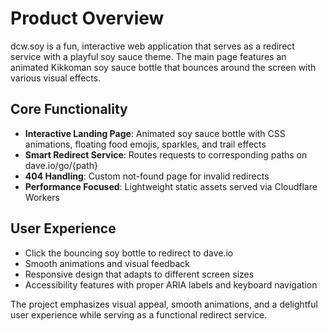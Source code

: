 # Product Overview

dcw.soy is a fun, interactive web application that serves as a redirect service with a playful soy sauce theme. The main page features an animated Kikkoman soy sauce bottle that bounces around the screen with various visual effects.

## Core Functionality

- **Interactive Landing Page**: Animated soy sauce bottle with CSS animations, floating food emojis, sparkles, and trail effects
- **Smart Redirect Service**: Routes requests to corresponding paths on dave.io/go/{path}
- **404 Handling**: Custom not-found page for invalid redirects
- **Performance Focused**: Lightweight static assets served via Cloudflare Workers

## User Experience

- Click the bouncing soy bottle to redirect to dave.io
- Smooth animations and visual feedback
- Responsive design that adapts to different screen sizes
- Accessibility features with proper ARIA labels and keyboard navigation

The project emphasizes visual appeal, smooth animations, and a delightful user experience while serving as a functional redirect service.
